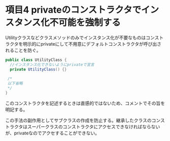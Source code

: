 # 項目4 privateのコンストラクタでインスタンス化不可能を強制する
Utilityクラスなどクラスメソッドのみでインスタンス化が不要なものはコンストラクタを明示的にprivateにして不用意にデフォルトコンストラクタが呼び出されることを防ぐ。

```java
public class UtilityClass {
  //インスタンス化できないようにprivateで宣言
  private UtilityClass() {}
 
 /*
 以下省略
 */
}
```

このコンストラクタを記述するときは直感的ではないため、コメントでその旨を明記する。

この手法の副作用としてサブクラスの作成を防止する。継承したクラスのコンストラクタはスーパークラスのコンストラクタにアクセスできなければならないが、privateなのでアクセすることができない。
